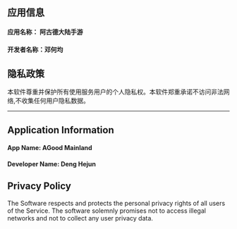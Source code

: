 ## 应用信息
#### 应用名称： 阿古德大陆手游
#### 开发者名称：邓何均

## 隐私政策
本软件尊重并保护所有使用服务用户的个人隐私权。本软件郑重承诺不访问非法网络,不收集任何用户隐私数据。

----

## Application Information
#### App Name: AGood Mainland
#### Developer Name: Deng Hejun

## Privacy Policy
The Software respects and protects the personal privacy rights of all users of the Service. The software solemnly promises not to access illegal networks and not to collect any user privacy data.
